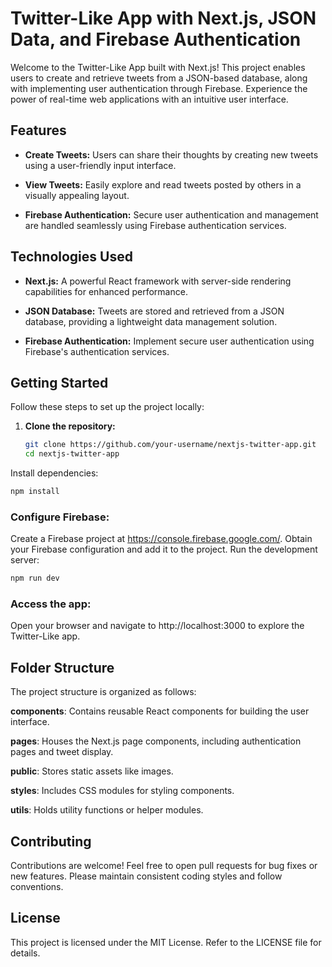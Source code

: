 # Twitter-Like App with Next.js, JSON Data, and Firebase Authentication

Welcome to the Twitter-Like App built with Next.js! This project enables users to create and retrieve tweets from a JSON-based database, along with implementing user authentication through Firebase. Experience the power of real-time web applications with an intuitive user interface.

## Features

- **Create Tweets:** Users can share their thoughts by creating new tweets using a user-friendly input interface.

- **View Tweets:** Easily explore and read tweets posted by others in a visually appealing layout.

- **Firebase Authentication:** Secure user authentication and management are handled seamlessly using Firebase authentication services.

## Technologies Used

- **Next.js:** A powerful React framework with server-side rendering capabilities for enhanced performance.

- **JSON Database:** Tweets are stored and retrieved from a JSON database, providing a lightweight data management solution.

- **Firebase Authentication:** Implement secure user authentication using Firebase's authentication services.

## Getting Started

Follow these steps to set up the project locally:

1. **Clone the repository:**

   ```bash
   git clone https://github.com/your-username/nextjs-twitter-app.git
   cd nextjs-twitter-app

Install dependencies:

```bash
npm install
```

### Configure Firebase:

Create a Firebase project at https://console.firebase.google.com/.
Obtain your Firebase configuration and add it to the project.
Run the development server:

```bash
npm run dev
```

### Access the app:

Open your browser and navigate to http://localhost:3000 to explore the Twitter-Like app.

## Folder Structure

The project structure is organized as follows:

**components**: Contains reusable React components for building the user interface.

**pages**: Houses the Next.js page components, including authentication pages and tweet display.

**public**: Stores static assets like images.

**styles**: Includes CSS modules for styling components.

**utils**: Holds utility functions or helper modules.

## Contributing
Contributions are welcome! Feel free to open pull requests for bug fixes or new features. Please maintain consistent coding styles and follow conventions.

## License
This project is licensed under the MIT License. Refer to the LICENSE file for details.

